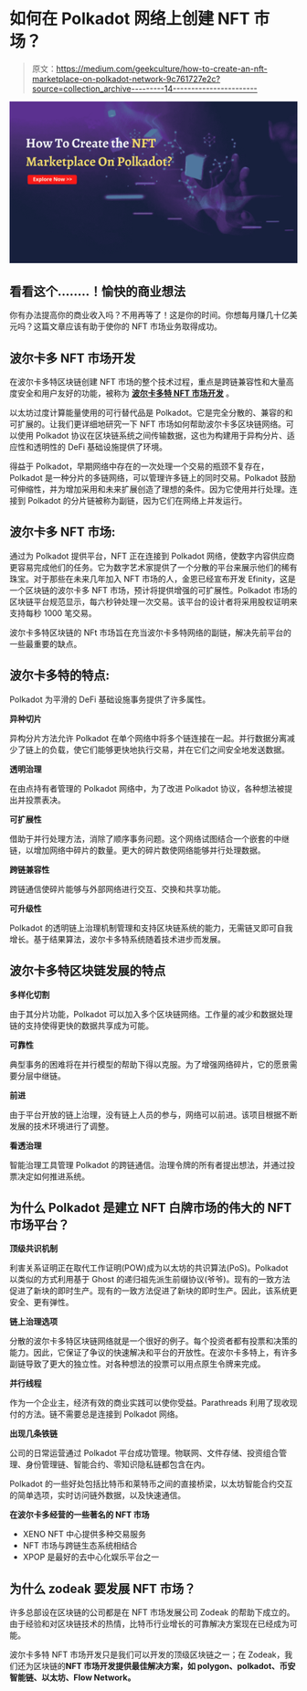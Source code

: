 # 如何在 Polkadot 网络上创建 NFT 市场？

> 原文：<https://medium.com/geekculture/how-to-create-an-nft-marketplace-on-polkadot-network-9c761727e2c?source=collection_archive---------14----------------------->

![](img/5e6de0fe100d3cf13164e0b52654f5db.png)

## 看看这个……..！愉快的商业想法

你有办法提高你的商业收入吗？不用再等了！这是你的时间。你想每月赚几十亿美元吗？这篇文章应该有助于使你的 NFT 市场业务取得成功。

## 波尔卡多 NFT 市场开发

在波尔卡多特区块链创建 NFT 市场的整个技术过程，重点是跨链兼容性和大量高度安全和用户友好的功能，被称为 [**波尔卡多特 NFT 市场开发**](https://www.cryptocurrencyscript.com/nft-marketplace-development) 。

以太坊过度计算能量使用的可行替代品是 Polkadot。它是完全分散的、兼容的和可扩展的。让我们更详细地研究一下 NFT 市场如何帮助波尔卡多区块链网络。可以使用 Polkadot 协议在区块链系统之间传输数据，这也为构建用于异构分片、适应性和透明性的 DeFi 基础设施提供了环境。

得益于 Polkadot，早期网络中存在的一次处理一个交易的瓶颈不复存在，Polkadot 是一种分片的多链网络，可以管理许多链上的同时交易。Polkadot 鼓励可伸缩性，并为增加采用和未来扩展创造了理想的条件。因为它使用并行处理。连接到 Polkadot 的分片链被称为副链，因为它们在网络上并发运行。

## 波尔卡多 NFT 市场:

通过为 Polkadot 提供平台，NFT 正在连接到 Polkadot 网络，使数字内容供应商更容易完成他们的任务。它为数字艺术家提供了一个分散的平台来展示他们的稀有珠宝。对于那些在未来几年加入 NFT 市场的人，金恩已经宣布开发 Efinity，这是一个区块链的波尔卡多 NFT 市场，预计将提供增强的可扩展性。Polkadot 市场的区块链平台规范显示，每六秒钟处理一次交易。该平台的设计者将采用股权证明来支持每秒 1000 笔交易。

波尔卡多特区块链的 NFt 市场旨在充当波尔卡多特网络的副链，解决先前平台的一些最重要的缺点。

## 波尔卡多特的特点:

Polkadot 为平滑的 DeFi 基础设施事务提供了许多属性。

**异种切片**

异构分片方法允许 Polkadot 在单个网络中将多个链连接在一起。并行数据分离减少了链上的负载，使它们能够更快地执行交易，并在它们之间安全地发送数据。

**透明治理**

在由点持有者管理的 Polkadot 网络中，为了改进 Polkadot 协议，各种想法被提出并投票表决。

**可扩展性**

借助于并行处理方法，消除了顺序事务问题。这个网络试图结合一个嵌套的中继链，以增加网络中碎片的数量。更大的碎片数使网络能够并行处理数据。

**跨链兼容性**

跨链通信使碎片能够与外部网络进行交互、交换和共享功能。

**可升级性**

Polkadot 的透明链上治理机制管理和支持区块链系统的能力，无需链叉即可自我增长。基于结果算法，波尔卡多特系统随着技术进步而发展。

## 波尔卡多特区块链发展的特点

**多样化切割**

由于其分片功能，Polkadot 可以加入多个区块链网络。工作量的减少和数据处理链的支持使得更快的数据共享成为可能。

**可靠性**

典型事务的困难将在并行模型的帮助下得以克服。为了增强网络碎片，它的愿景需要分层中继链。

**前进**

由于平台开放的链上治理，没有链上人员的参与，网络可以前进。该项目根据不断发展的技术环境进行了调整。

**看透治理**

智能治理工具管理 Polkadot 的跨链通信。治理令牌的所有者提出想法，并通过投票决定如何推进系统。

## 为什么 Polkadot 是建立 NFT 白牌市场的伟大的 NFT 市场平台？

**顶级共识机制**

利害关系证明正在取代工作证明(POW)成为以太坊的共识算法(PoS)。Polkadot 以类似的方式利用基于 Ghost 的递归祖先派生前缀协议(爷爷)。现有的一致方法促进了新块的即时生产。现有的一致方法促进了新块的即时生产。因此，该系统更安全、更有弹性。

**链上治理选项**

分散的波尔卡多特区块链网络就是一个很好的例子。每个投资者都有投票和决策的能力。因此，它保证了争议的快速解决和平台的开放性。在波尔卡多特上，有许多副链导致了更大的独立性。对各种想法的投票可以用点原生令牌来完成。

**并行线程**

作为一个企业主，经济有效的商业实践可以使你受益。Parathreads 利用了现收现付的方法。链不需要总是连接到 Polkadot 网络。

**出现几条铁链**

公司的日常运营通过 Polkadot 平台成功管理。物联网、文件存储、投资组合管理、身份管理链、智能合约、零知识隐私链都包含在内。

Polkadot 的一些好处包括比特币和莱特币之间的直接桥梁，以太坊智能合约交互的简单选项，实时访问链外数据，以及快速通信。

**在波尔卡多经营的一些著名的 NFT 市场**

*   XENO NFT 中心提供多种交易服务
*   NFT 市场与跨链生态系统相结合
*   XPOP 是最好的去中心化娱乐平台之一

## 为什么 zodeak 要发展 NFT 市场？

许多总部设在区块链的公司都是在 NFT 市场发展公司 Zodeak 的帮助下成立的。由于经验和对区块链技术的热情，比特币行业增长的可靠解决方案现在已经成为可能。

波尔卡多特 NFT 市场开发只是我们可以开发的顶级区块链之一；在 Zodeak，我们还为区块链的[](https://www.cryptocurrencyscript.com/nft-marketplace-development)**NFT 市场开发提供最佳解决方案，如 polygon、polkadot、币安智能链、以太坊、Flow Network。**